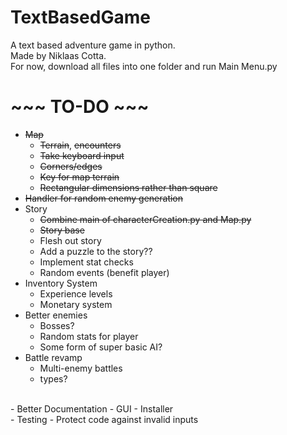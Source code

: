 # TextBasedGame
A text based adventure game in python.<br/>
Made by Niklaas Cotta.<br/>
For now, download all files into one folder and run Main Menu.py<br/>

# ~~~ TO-DO ~~~
- ~~Map~~
  - ~~Terrain~~, ~~encounters~~
  - ~~Take keyboard input~~
  - ~~Corners/edges~~
  - ~~Key for map terrain~~
  - ~~Rectangular dimensions rather than square~~
- ~~Handler for random enemy generation~~
- Story
  - ~~Combine main of characterCreation.py and Map.py~~
  - ~~Story base~~
  - Flesh out story
  - Add a puzzle to the story??
  - Implement stat checks
  - Random events (benefit player)
- Inventory System
  - Experience levels
  - Monetary system
- Better enemies
  - Bosses?
  - Random stats for player
  - Some form of super basic AI?
- Battle revamp
  - Multi-enemy battles
  - types?
<br/>
- Better Documentation
- GUI
- Installer
<br/>
- Testing
  - Protect code against invalid inputs
